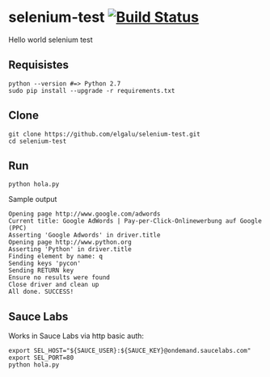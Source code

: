 # selenium-test [![Build Status](https://travis-ci.org/elgalu/selenium-test.svg?branch=master)](https://travis-ci.org/elgalu/selenium-test)

Hello world selenium test

## Requisistes

    python --version #=> Python 2.7
    sudo pip install --upgrade -r requirements.txt

## Clone

    git clone https://github.com/elgalu/selenium-test.git
    cd selenium-test

## Run

    python hola.py

Sample output

    Opening page http://www.google.com/adwords
    Current title: Google AdWords | Pay-per-Click-Onlinewerbung auf Google (PPC)
    Asserting 'Google Adwords' in driver.title
    Opening page http://www.python.org
    Asserting 'Python' in driver.title
    Finding element by name: q
    Sending keys 'pycon'
    Sending RETURN key
    Ensure no results were found
    Close driver and clean up
    All done. SUCCESS!

## Sauce Labs
Works in Sauce Labs via http basic auth:

    export SEL_HOST="${SAUCE_USER}:${SAUCE_KEY}@ondemand.saucelabs.com"
    export SEL_PORT=80
    python hola.py
